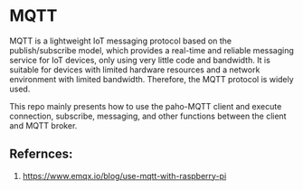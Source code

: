 # MQTT
<p align="justify">

MQTT is a lightweight IoT messaging protocol based on the publish/subscribe model, which provides a real-time and reliable messaging service for IoT devices, only using very little code and bandwidth. It is suitable for devices with limited hardware resources and a network environment with limited bandwidth. Therefore, the MQTT protocol is widely used.

This repo mainly presents how to use the paho-MQTT client and execute connection, subscribe, messaging, and other functions between the client and MQTT broker.
  
</p>

## Refernces:

1. https://www.emqx.io/blog/use-mqtt-with-raspberry-pi
